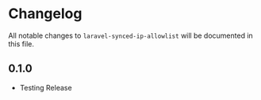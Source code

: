 # Changelog

All notable changes to `laravel-synced-ip-allowlist` will be documented in this file.

## 0.1.0

* Testing Release
